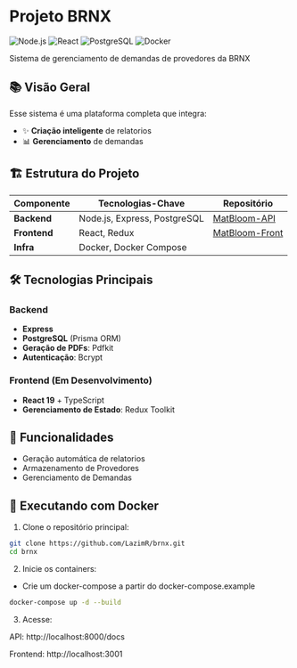 # Projeto BRNX

![Node.js](https://img.shields.io/badge/NodeJS-20232A?style=for-the-badge&logo=node.js&logoColor=339933)
![React](https://img.shields.io/badge/React-20232A?style=for-the-badge&logo=react&logoColor=61DAFB)
![PostgreSQL](https://img.shields.io/badge/PostgreSQL-316192?style=for-the-badge&logo=postgresql&logoColor=white)
![Docker](https://img.shields.io/badge/Docker-2496ED?style=for-the-badge&logo=docker&logoColor=white)

Sistema de gerenciamento de demandas de provedores da BRNX

## 📚 Visão Geral

Esse sistema é uma plataforma completa que integra:

- ✨ **Criação inteligente** de relatorios  
- 📊 **Gerenciamento** de demandas  


## 🏗️ Estrutura do Projeto

| Componente       | Tecnologias-Chave                  | Repositório                                                |
|------------------|------------------------------------|------------------------------------------------------------|
| **Backend**      | Node.js, Express, PostgreSQL       | [MatBloom-API](https://github.com/LazimR/brnx-back)     |
| **Frontend**     | React, Redux                       | [MatBloom-Front](https://github.com/LazimR/brnx-front) |
| **Infra**        | Docker, Docker Compose             |                                                            |

## 🛠️ Tecnologias Principais

### Backend
- **Express**
- **PostgreSQL** (Prisma ORM)
- **Geração de PDFs**: Pdfkit
- **Autenticação**: Bcrypt

### Frontend (Em Desenvolvimento)
- **React 19** + TypeScript
- **Gerenciamento de Estado**: Redux Toolkit

## 🚀 Funcionalidades
- Geração automática de relatorios
- Armazenamento de Provedores
- Gerenciamento de Demandas


## 🐳 Executando com Docker

1. Clone o repositório principal:
```bash
git clone https://github.com/LazimR/brnx.git
cd brnx
```

2. Inicie os containers:
- Crie um docker-compose a partir do docker-compose.example

```bash
docker-compose up -d --build

```

3. Acesse:

API: http://localhost:8000/docs

Frontend: http://localhost:3001
